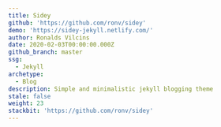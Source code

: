 ```yaml
---
title: Sidey
github: 'https://github.com/ronv/sidey'
demo: 'https://sidey-jekyll.netlify.com/'
author: Ronalds Vilcins
date: 2020-02-03T00:00:00.000Z
github_branch: master
ssg:
  - Jekyll
archetype:
  - Blog
description: Simple and minimalistic jekyll blogging theme
stale: false
weight: 23
stackbit: 'https://github.com/ronv/sidey'
---
```


